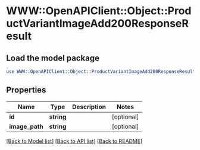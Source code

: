 # WWW::OpenAPIClient::Object::ProductVariantImageAdd200ResponseResult

## Load the model package
```perl
use WWW::OpenAPIClient::Object::ProductVariantImageAdd200ResponseResult;
```

## Properties
Name | Type | Description | Notes
------------ | ------------- | ------------- | -------------
**id** | **string** |  | [optional] 
**image_path** | **string** |  | [optional] 

[[Back to Model list]](../README.md#documentation-for-models) [[Back to API list]](../README.md#documentation-for-api-endpoints) [[Back to README]](../README.md)


